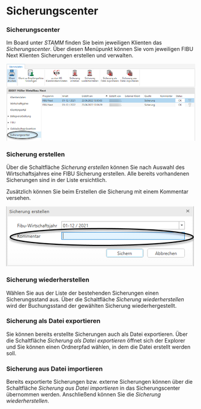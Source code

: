 # Sicherungscenter

### Sicherungscenter

Im Board unter *STAMM* finden Sie beim jeweiligen Klienten das *Sicherungscenter*. Über diesen Menüpunkt können Sie vom jeweiligen FIBU Next Klienten Sicherungen erstellen und verwalten.


![Image](<img/NeuesElement200.png>)

### Sicherung erstellen

Über die Schaltfläche *Sicherung erstellen* können Sie nach Auswahl des Wirtschaftsjahres eine FIBU Sicherung erstellen. Alle bereits vorhandenen Sicherungen sind in der Liste ersichtlich.

Zusätzlich können Sie beim Erstellen die Sicherung mit einem Kommentar versehen.


![Image](<img/NeuesElement199.png>)

### Sicherung wiederherstellen

Wählen Sie aus der Liste der bestehenden Sicherungen einen Sicherungsstand aus. Über die Schaltfläche *Sicherung wiederherstellen* wird der Buchungsstand der gewählten Sicherung wiederhergestellt.

### Sicherung als Datei exportieren

Sie können bereits erstellte Sicherungen auch als Datei exportieren. Über die Schaltfläche *Sicherung als Datei exportieren* öffnet sich der Explorer und Sie können einen Ordnerpfad wählen, in dem die Datei erstellt werden soll.

### Sicherung aus Datei importieren

Bereits exportierte Sicherungen bzw. externe Sicherungen können über die Schaltfläche *Sicherung aus Datei importieren* in das Sicherungscenter übernommen werden. Anschließend können Sie die *Sicherung wiederherstellen*.

